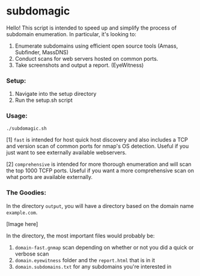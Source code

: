 subdomagic
======
Hello! This script is intended to speed up and simplify the process of subdomain enumeration. In particular, it's looking to:

1. Enumerate subdomains using efficient open source tools (Amass, Subfinder, MassDNS)
2. Conduct scans for web servers hosted on common ports. 
3. Take screenshots and output a report. (EyeWitness)


### Setup:
1. Navigate into the setup directory
2. Run the setup.sh script

### Usage:
```bash
./subdomagic.sh
```
[1] `fast` is intended for host quick host discovery and also includes a TCP and version scan of common ports for nmap's OS detection. Useful if you just want to see externally available webservers.

[2] `comprehensive` is intended for more thorough enumeration and will scan the top 1000 TCFP ports. Useful if you want a more comprehensive scan on what ports are available externally.

### The Goodies:

In the directory `output`, you will have a directory based on the domain name `example.com`. 

[Image here]

In the directory, the most important files would probably be:
1. `domain-fast.gnmap` scan depending on whether or not you did a quick or verbose scan
2. `domain.eyewitness` folder and the `report.html` that is in it
3. `domain.subdomains.txt` for any subdomains you're interested in







